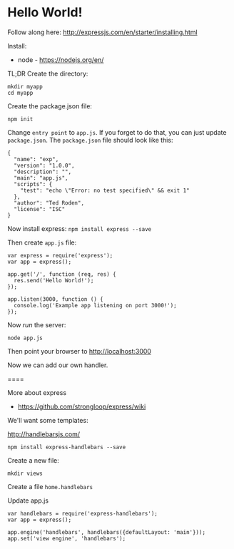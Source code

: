 # Hello World!

Follow along here:
http://expressjs.com/en/starter/installing.html

Install:
 - node - https://nodejs.org/en/

TL;DR
Create the directory:

    mkdir myapp
    cd myapp

Create the package.json file:

    npm init


Change `entry point` to `app.js`. If you forget to do that, you can just update `package.json`. The `package.json` file should look like this:

    {
      "name": "exp",
      "version": "1.0.0",
      "description": "",
      "main": "app.js",
      "scripts": {
        "test": "echo \"Error: no test specified\" && exit 1"
      },
      "author": "Ted Roden",
      "license": "ISC"
    }

Now install express: `npm install express --save`

Then create `app.js` file:

    var express = require('express');
    var app = express();
    
    app.get('/', function (req, res) {
      res.send('Hello World!');
    });

    app.listen(3000, function () {
      console.log('Example app listening on port 3000!');
    });


Now *run* the server:

    node app.js

Then point your browser to [http://localhost:3000](http://localhost:3000)

Now we can add our own handler.


====

More about express
 - https://github.com/strongloop/express/wiki

We'll want some templates:

http://handlebarsjs.com/

    npm install express-handlebars --save

Create a new file:

	mkdir views

Create a file `home.handlebars`


Update app.js

    var handlebars = require('express-handlebars');
    var app = express();
    
    app.engine('handlebars', handlebars({defaultLayout: 'main'}));
    app.set('view engine', 'handlebars');
